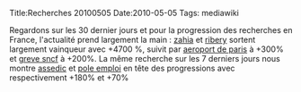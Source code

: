 Title:Recherches 20100505
Date:2010-05-05
Tags:  mediawiki

Regardons sur les 30 dernier jours et pour la progression des recherches
en France, l'actualité prend largement la main :
[zahia](http://www.imeji.fr/tags/zahia) et
[ribery](http://www.imeji.fr/tags/ribery) sortent largement vainqueur
avec +4700 %, suivit par [aeroport de
paris](http://www.imeji.fr/tags/aeroport%20de%20paris) à +300% et [greve
sncf](http://www.imeji.fr/tags/greve%20sncf) à +200%. La même recherche
sur les 7 derniers jours nous montre
[assedic](http://www.imeji.fr/tags/assedic) et [pole
emploi](http://www.imeji.fr/tags/pole%20emploi) en tête des progressions
avec respectivement +180% et +70%

